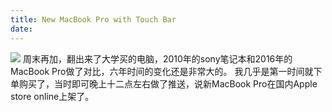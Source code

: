 ```yaml
---
title: New MacBook Pro with Touch Bar
date:
---
```

![](http://o90ifu2nt.bkt.clouddn.com/DSCF1476.jpg)
周末再加，翻出来了大学买的电脑，2010年的sony笔记本和2016年的MacBook Pro做了对比，六年时间的变化还是非常大的。
我几乎是第一时间就下单购买了，当时即可晚上十二点左右做了推送，说新MacBook Pro在国内Apple store online上架了。